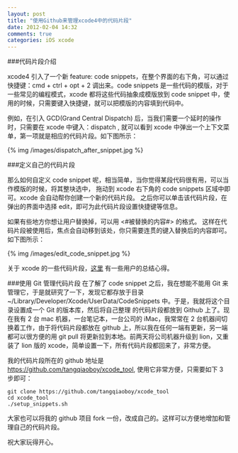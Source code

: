 ```yaml
---
layout: post
title: "使用Github来管理xcode4中的代码片段"
date: 2012-02-04 14:32
comments: true
categories: iOS xcode
---
```


###代码片段介绍

xcode4 引入了一个新 feature: code snippets，在整个界面的右下角，可以通过快捷键：cmd + ctrl + opt + 2 调出来。code snippets 是一些代码的模版，对于一些常见的编程模式，xcode 都将这些代码抽象成模版放到 code snippet 中，使用的时候，只需要键入快捷键，就可以把模版的内容填到代码中。

<!--more-->

例如，在引入 GCD(Grand Central Dispatch) 后，当我们需要一个延时的操作时，只需要在 xcode 中键入：dispatch
, 就可以看到 xcode 中弹出一个上下文菜单，第一项就是相应的代码片段。如下图所示：

{% img /images/dispatch_after_snippet.jpg %}

###定义自己的代码片段

那么如何自定义 code snippet 呢，相当简单，当你觉得某段代码很有用，可以当作模版的时候，将其整块选中，
拖动到 xcode 右下角的 code snippets 区域中即可。xcode 会自动帮你创建一个新的代码片段。
之后你可以单击该代码片段，在弹出的界面中选择 edit，即可为此代码片段设置快捷键等信息。

如果有些地方你想让用户替换掉，可以用 <#被替换的内容#> 的格式。
这样在代码片段被使用后，焦点会自动移到该处，你只需要连贯的键入替换后的内容即可。如下图所示：

{% img /images/edit_code_snippet.jpg %}

关于 xcode 的一些代码片段，[这里](http://nearthespeedoflight.com/article/xcode_4_code_snippets) 有一些用户的总结心得。

###使用 Git 管理代码片段
在了解了 code snippet 之后，我在想能不能用 Git 来管理它，于是就研究了一下，发现它都存放于目录 ~/Library/Developer/Xcode/UserData/CodeSnippets 中。于是，我就将这个目录设置成一个 Git 的版本库，然后将自己整理
的代码片段都放到 Github 上了。现在我有 2 台 mac 机器，一台笔记本，一台公司的 iMac，我常常在 2 台机器间切换着工作，由于将代码片段都放在 github 上，所以我在任何一端有更新，另一端都可以很方便的用 git pull 将更新拉到本地。前两天将公司机器升级到 lion，又重装了 lion 版的 xcode，简单设置一下，所有代码片段都回来了，非常方便。

我的代码片段所在的 github 地址是 <https://github.com/tangqiaoboy/xcode_tool>, 使用它非常方便，只需要如下 3 步即可：

```
git clone https://github.com/tangqiaoboy/xcode_tool
cd xcode_tool
./setup_snippets.sh
```

大家也可以将我的 github 项目 fork 一份，改成自己的。这样可以方便地增加和管理自己的代码片段。

祝大家玩得开心。

